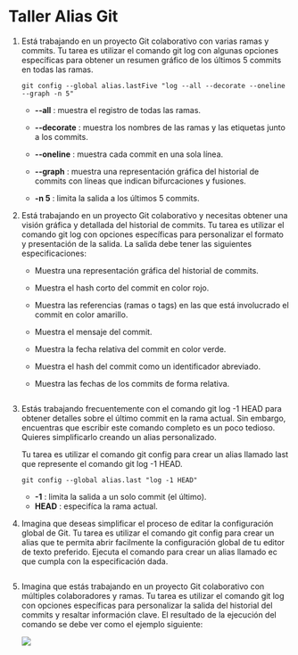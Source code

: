 # Taller Alias Git

1. Está trabajando en un proyecto Git colaborativo con varias ramas y commits. Tu tarea es utilizar el comando git log con algunas opciones específicas para obtener un resumen gráfico de los últimos 5 commits en todas las ramas.

   ```
   git config --global alias.lastFive "log --all --decorate --oneline --graph -n 5"
   ```

   * **--all** : muestra el registro de todas las ramas.

   * **--decorate** : muestra los nombres de las ramas y las etiquetas junto a los commits.

   * **--oneline** : muestra cada commit en una sola línea.

   * **--graph** : muestra una representación gráfica del historial de commits con líneas que indican bifurcaciones y fusiones.

   * **-n 5** : limita la salida a los últimos 5 commits.

     

2. Está trabajando en un proyecto Git colaborativo y necesitas obtener una visión gráfica y detallada del historial de commits. Tu tarea es utilizar el comando git log con opciones específicas para personalizar el formato y presentación de la salida. La salida debe tener las siguientes especificaciones:

   * Muestra una representación gráfica del historial de commits.

   * Muestra el hash corto del commit en color rojo.

   * Muestra las referencias (ramas o tags) en las que está involucrado el commit en color amarillo.

   * Muestra el mensaje del commit.

   * Muestra la fecha relativa del commit en color verde.

   * Muestra el hash del commit como un identificador abreviado.

   * Muestra las fechas de los commits de forma relativa.

     ```
     
     ```

     

3. Estás trabajando frecuentemente con el comando git log -1 HEAD para obtener detalles sobre el último commit en la rama actual. Sin embargo, encuentras que escribir este comando completo es un poco tedioso. Quieres simplificarlo creando un alias personalizado.

   Tu tarea es utilizar el comando git config para crear un alias llamado last que represente el comando git log -1 HEAD.

   ```
   git config --global alias.last "log -1 HEAD"
   ```

   * **-1** : limita la salida a un solo commit (el último).
   * **HEAD** : especifíca la rama actual.

4. Imagina que deseas simplificar el proceso de editar la configuración global de Git. Tu tarea es utilizar el comando git config para crear un alias que te permita abrir facilmente la configuración global de tu editor de texto preferido. Ejecuta el comando para crear un alias llamado ec que cumpla con la especificación dada.

   ```
   
   ```

   

5. Imagina que estás trabajando en un proyecto Git colaborativo con múltiples colaboradores y ramas. Tu tarea es utilizar el comando git log con opciones específicas para personalizar la salida del historial del commits y resaltar información clave. El resultado de la ejecución del comando se debe ver como el ejemplo siguiente:

   ![](C:\Users\user\Documents\J1_Liliana\J1_Taller_Git\resultadoEj06.png)